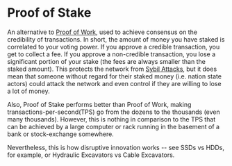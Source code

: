 # Proof of Stake
An alternative to [Proof of Work](./proof-of-work.md), used to achieve consensus
on the credibility of transactions. In short, the amount of money you have staked
is correlated to your voting power. If you approve a credible transaction,
you get to collect a fee. If you approve a non-credible transaction, you lose a
significant portion of your stake (the fees are always smaller than the staked amount).
This protects the network from [Sybil Attacks](./sybil-attack.md), but it does
mean that someone without regard for their staked money (i.e. nation state actors)
could attack the network and even control if they are willing to lose a lot of
money.

Also, Proof of Stake performs better than Proof of Work, making transactions-per-second(TPS)
go from the dozens to the thousands (even many thousands). However, this is nothing
in comparison to the TPS that can be achieved by a large computer or rack running
in the basement of a bank or stock-exchange somewhere.

Nevertheless, this is how disruptive innovation works -- see SSDs vs HDDs, for
example, or Hydraulic Excavators vs Cable Excavators.
